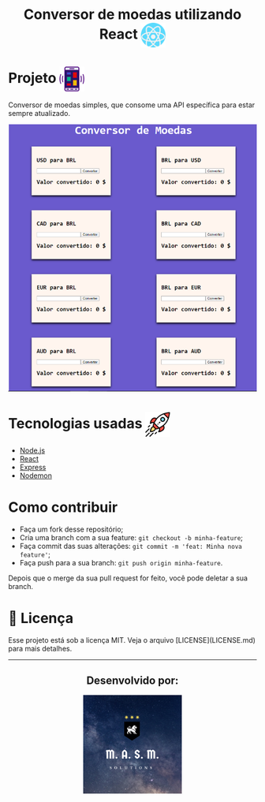 <h1 align="center">
 Conversor de moedas utilizando React 
  <img alt="Icone react" src="./assets/react.svg" width="50px" align="center">
</h1>

# Projeto  <img alt="icone mobile" src="./assets/mobileicon.svg" width="50px" align="center">
  <p>
    Conversor de moedas simples, que consome uma API específica para estar sempre atualizado.
  </p>


![Layout do conversor](assets/layout.png)

# Tecnologias usadas <img alt="rocket icon" src="./assets/rocket.svg" width="50px" align="center">

- [Node.js](https://nodejs.org/en/)
- [React](https://reactjs.org)
- [Express](https://expressjs.com/pt-br/)
- [Nodemon](https://nodemon.io/)

# Como contribuir 

- Faça um fork desse repositório;
- Cria uma branch com a sua feature: `git checkout -b minha-feature`;
- Faça commit das suas alterações: `git commit -m 'feat: Minha nova feature'`;
- Faça push para a sua branch: `git push origin minha-feature`.

Depois que o merge da sua pull request for feito, você pode deletar a sua branch.

# :memo: Licença

<p>Esse projeto está sob a licença MIT. Veja o arquivo [LICENSE](LICENSE.md) para mais detalhes.</p>

---
<h2 align="center">
 Desenvolvido por: 
</h2>
<p align="center">
 <img alt="Milton logo" src="./assets/milton.png" width="200px" align="center">
</p>

